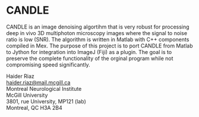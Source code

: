 CANDLE
======

CANDLE is an image denoising algortihm that is very robust for processing deep in vivo 3D multiphoton microscopy images where the signal to noise ratio is low (SNR). The algorithm is written in Matlab with C++ components compiled in Mex. The purpose of this project is to port CANDLE from Matlab to Jython for integration into ImageJ (Fiji) as a plugin. The goal is to preserve the complete functionality of the orginal program while not compromising speed significantly.  

Haider Riaz  
haider.riaz@mail.mcgill.ca  
Montreal Neurological Institute  
McGill University  
3801, rue University, MP121 (lab)  
Montreal, QC H3A 2B4
